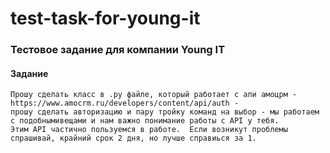 # test-task-for-young-it

### Тестовое задание для компании Young IT

#### Задание
```
Прошу сделать класс в .py файле, который работает с апи амоцрм - https://www.amocrm.ru/developers/content/api/auth - 
прошу сделать авторизацию и пару тройку команд на выбор - мы работаем с подобнымивещами и нам важно понимание работы с API у тебя. 
Этим API частично пользуемся в работе.  Если возникут проблемы спрашивай, крайний срок 2 дня, но лучше справиься за 1.
```